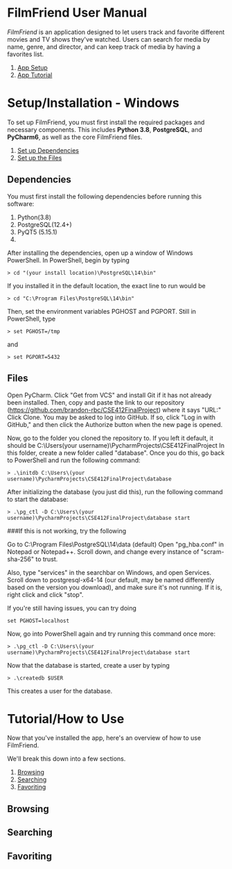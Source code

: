 # FilmFriend User Manual
_FilmFriend_ is an application designed to let users track and favorite different movies and TV shows they've watched. Users can search for media by name, genre, and director, and can keep track of media by having a favorites list. 


1. [App Setup](#setupinstallation)
2. [App Tutorial](#tutorialhow-to-use)

# Setup/Installation - Windows
To set up FilmFriend, you must first install the required packages and necessary components. 
This includes **Python 3.8**, **PostgreSQL**, and **PyCharm6**, as well as the core FilmFriend files. 
1. [Set up Dependencies](#dependencies)
2. [Set up the Files](#files)


## Dependencies
You must first install the following dependencies before running this software:
 1. Python(3.8)
 2. PostgreSQL(12.4+)
 3. PyQT5 (5.15.1)
 4. 

After installing the dependencies, open up a window of Windows PowerShell. 
In PowerShell, begin by typing
```
> cd "(your install location)\PostgreSQL\14\bin"
```
If you installed it in the default location, the exact line to run would be
```
> cd "C:\Program Files\PostgreSQL\14\bin"
```
Then, set the environment variables PGHOST and PGPORT. 
Still in PowerShell, type
```
> set PGHOST=/tmp
```
and
```
> set PGPORT=5432
```

## Files
Open PyCharm. 
Click "Get from VCS" and install Git if it has not already been installed. 
Then, copy and paste the link to our repository (https://github.com/brandon-rbc/CSE412FinalProject) where it says "URL:"
Click Clone. You may be asked to log into GitHub. If so, click "Log in with GitHub," and then click the Authorize button when the new page is opened. 

Now, go to the folder you cloned the repository to. If you left it default, it should be C:\Users\(your username)\PycharmProjects\CSE412FinalProject 
In this folder, create a new folder called "database". 
Once you do this, go back to PowerShell and run the following command: 
```
> .\initdb C:\Users\(your username)\PycharmProjects\CSE412FinalProject\database
```
After initializing the database (you just did this), run the following command to start the database: 
```
> .\pg_ctl -D C:\Users\(your username)\PycharmProjects\CSE412FinalProject\database start
```

###If this is not working, try the following

Go to C:\Program Files\PostgreSQL\14\data (default)
Open "pg_hba.conf" in Notepad or Notepad++. 
Scroll down, and change every instance of "scram-sha-256" to trust. 

Also, type "services" in the searchbar on Windows, and open Services. 
Scroll down to postgresql-x64-14 (our default, may be named differently based on the version you download), and make sure it's not running. If it is, right click and click "stop". 

If you're still having issues, you can try doing 
```
set PGHOST=localhost
```

Now, go into PowerShell again and try running this command once more: 
```
> .\pg_ctl -D C:\Users\(your username)\PycharmProjects\CSE412FinalProject\database start
```

Now that the database is started, create a user by typing
```
> .\createdb $USER
```

This creates a user for the database. 

# Tutorial/How to Use
Now that you've installed the app, here's an overview of how to use FilmFriend. 

We'll break this down into a few sections.

1. [Browsing](#browsing)
2. [Searching](#searching)
3. [Favoriting](#favoriting)

## Browsing

## Searching

## Favoriting
